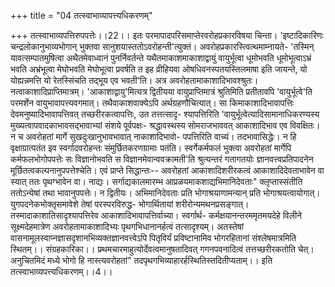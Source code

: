 +++
title = "04 तत्स्वाभाव्यापत्त्यधिकरणम्"

+++
तत्स्वाभाव्यपत्तिरुपपत्तेः।।22।। इतः परमापादपरिसमाप्तेरवरोहप्रकारविषया चिन्ता। 'इष्टादिकारिणः चन्द्रलोकानुभाव्यभोगान् भुक्तवा सानुशयास्ततोऽवरोहन्ती'त्युक्तं। अवरोहप्रकारस्त्वित्थमाम्नायते- 'तस्मिन् यावत्सम्पातमुषित्वा अथैतमेवाध्वानं पुनर्निवर्तन्ते यथैतमाकाशमाकाशाद्वायुं वायुर्भूत्वा धूमोभवति धूमोभूत्वाऽभ्रं भवति अभ्रंभूत्वा मेघोभवति मेघोभूत्वा प्रवर्षति त इह व्रीहियवा ओषधिवनस्पतयस्तिलमाषा इति जायन्ते, यो योह्यन्नमत्ति यो रेतस्सिंचति तद्भूय एव भवती'ति। अत्र अवरोहतामाकाशादिभावश्श्रुतः। नत्वाकाशादिप्राप्तिमात्रम्। 'आकाशाद्वायु'मित्यत्र द्वितीयया वायुप्राप्तिमात्रं श्रुतिमिति प्रतीतावपि 'वायुर्भूत्वे'ति परमर्शेन वायुभावापत्त्यवगमात्। तथैवाकाशवाक्येऽपि अर्थग्रहणौचित्यात्। सा किमाकाशादिभावापत्तिः देवमनुष्यादिभावापत्तिवत् तच्छरीरकत्वापत्तिः, उत तत्तत्सादृ- श्यापत्तिरिति 'वायुर्भूत्वेत्यादिसामानाधिकरण्यस्य मुख्यत्वापवादकाभावसद्भावाभ्यां संशये पूर्वपक्षः- श्रद्धावस्थस्य सोमराजभाववत् आकाशादिभाव एव विवक्षितः। न च अवरोहतां मार्गे सुखदुःखानुभावभावात् नाकाशादिभावो- पपत्तिरिति वाच्यं। तदभावासिद्धेः। न हि वृक्षाग्रात्पतंत इव स्वर्गादवरोहन्तः संमुर्छितकरणग्रामाः पतंति। स्वर्गेकर्मफलं भुक्त्वा अवरोहतां मार्गेपि कर्मफलभोगोपपत्तेः सः विज्ञानोभवति स विज्ञानमेवान्ववक्रामती'ति श्रुत्यन्तरं गतागतयोः ज्ञानवत्त्वप्रतिपादनेन मूर्छितत्वकल्पनानुपपत्तेश्चेति। एवं प्राप्ते सिद्धान्तः-- अवरोहतां आकाशादिशरीरकत्वं आकाशादिदेवताभावेन वा स्यात् ततः पृथग्भावेन वा। नाद्यः। सर्गाद्यकालमारम्भ आप्रळयमाकशाद्यभिमानिदेवताः" क्लृप्तास्संतीति ततोऽन्येषां तथा भावानुपपत्तेः। न द्वितीयः। अभिमानिदेवताः प्रति भोगाश्रयाणामन्यान् प्रति भोगाश्रयत्वायोगात्। युगपदनेकभोक्तृसमावेशे तेषां परस्परविरुद्ध- भोगार्थितायां शरीरोन्यमथनप्रसङ्गात्। तस्मादाकाशातिसादृश्यापत्तिरेव आकाशादिभावापत्तिर्वाच्या। स्वर्गार्थ- कर्मक्षयानन्तरममृतमयदेहे विलीने सूक्ष्मदेहमात्रेण अवरोहतामाकाशादिभ्यः पृथगभिधानानर्हत्वं तत्सादृश्यम्। अतस्तेषां वासनामूलस्वाप्नज्ञासदृशानभिव्यक्तज्ञानवत्त्वेऽपि पितृविर्यं प्रविष्टानामिव भोगरहितानां संश्लेषमात्रमिति स्थितम्।। संग्रहकारिका।। प्रथमचारमाहुत्योर्देवत्वमानुषतादिवत् गगनपवनादित्वं तत्तच्छरीरकतोति चेत्। अनुचितमिदं मध्ये भोगो हि नास्त्यवरोहतां" तदपृथगभिव्याहारर्हस्थितिस्तदितीप्यताम्।। इति तत्स्वाभाव्यपत्त्यधिकरणम्।।4।।